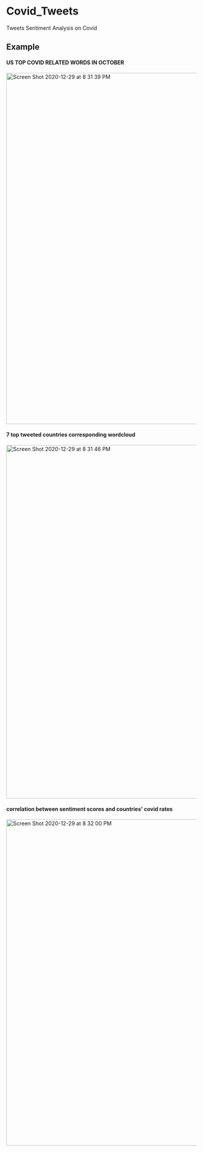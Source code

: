 # Covid_Tweets
Tweets Sentiment Analysis on Covid 



## Example
#### US TOP COVID RELATED WORDS IN OCTOBER

<img width="927" alt="Screen Shot 2020-12-29 at 8 31 39 PM" src="https://user-images.githubusercontent.com/60943971/103330134-0266eb00-4a15-11eb-96bc-c6a7696d6a41.png">

#### 7 top tweeted countries corresponding wordcloud 

<img width="933" alt="Screen Shot 2020-12-29 at 8 31 46 PM" src="https://user-images.githubusercontent.com/60943971/103330173-36421080-4a15-11eb-8657-396b09e461e1.png">

#### correlation between sentiment scores and countries' covid rates

<img width="861" alt="Screen Shot 2020-12-29 at 8 32 00 PM" src="https://user-images.githubusercontent.com/60943971/103330176-393d0100-4a15-11eb-90d4-30884d4ca2c8.png">
